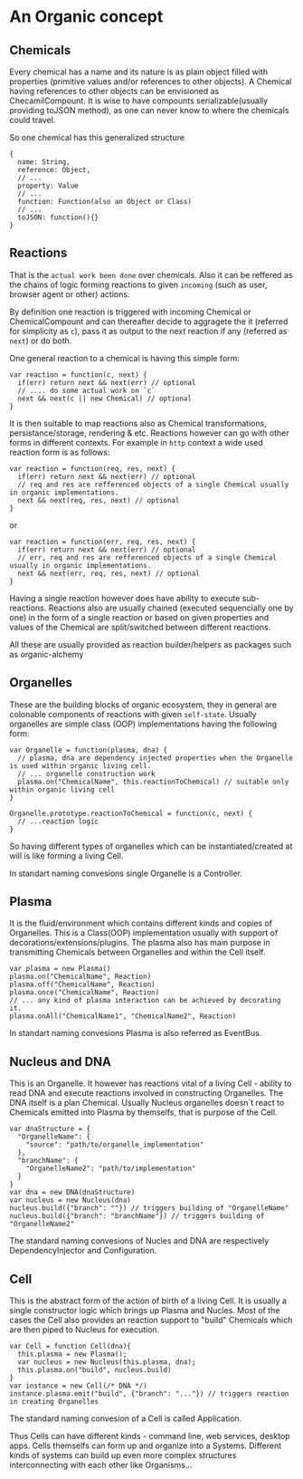 # An Organic concept

## Chemicals

Every chemical has a name and its nature is as plain object filled with properties (primitive values and/or references to other objects). A Chemical having references to other objects can be envisioned as ChecamilCompount. It is wise to have compounts serializable(usually providing toJSON method), as one can never know to where the chemicals could travel.

So one chemical has this generalized structure

    {
      name: String,
      reference: Object,
      // ...
      property: Value
      // ...
      function: Function(also an Object or Class)
      // ...
      toJSON: function(){}
    }

## Reactions

That is the `actual work been done` over chemicals. Also it can be reffered as the chains of logic forming reactions to given `incoming` (such as user, browser agent or other) actions.

By definition one reaction is triggered with incoming Chemical or ChemicalCompount and can thereafter decide to aggragete the it (referred for simplicity as `c`), pass it as output to the next reaction if any (referred as `next`) or do both.

One general reaction to a chemical is having this simple form:

    var reaction = function(c, next) {
      if(err) return next && next(err) // optional
      // .... do some actual work on `c`
      next && next(c || new Chemical) // optional
    }

It is then suitable to map reactions also as Chemical transformations, persistance/storage, rendering & etc.
Reactions however can go with other forms in different contexts. For example in `http` context a wide used reaction form is as follows:

    var reaction = function(req, res, next) {
      if(err) return next && next(err) // optional
      // req and res are refferenced objects of a single Chemical usually in organic implementations.
      next && next(req, res, next) // optional
    }

or

    var reaction = function(err, req, res, next) {
      if(err) return next && next(err) // optional
      // err, req and res are refferenced objects of a single Chemical usually in organic implementations.
      next && next(err, req, res, next) // optional
    }

Having a single reaction however does have ability to execute sub-reactions. Reactions also are usually chained (executed sequencially one by one) in the form of a single reaction or based on given properties and values of the Chemical are split/switched between different reactions.

All these are usually provided as reaction builder/helpers as packages such as organic-alchemy

## Organelles

These are the building blocks of organic ecosystem, they in general are colonable components of reactions with given `self-state`. Usually organelles are simple class (OOP) implementations having the following form:

    var Organelle = function(plasma, dna) {
      // plasma, dna are dependency injected properties when the Organelle is used within organic living cell.
      // ... organelle construction work
      plasma.on("ChemicalName", this.reactionToChemical) // suitable only within organic living cell
    }

    Organelle.prototype.reactionToChemical = function(c, next) {
      // ...reaction logic
    }

So having different types of organelles which can be instantiated/created at will is like forming a living Cell.

In standart naming convesions single Organelle is a Controller.

## Plasma

It is the fluid/environment which contains different kinds and copies of Organelles. This is a Class(OOP) implementation usually with support of decorations/extensions/plugins. The plasma also has main purpose in transmitting Chemicals between Organelles and within the Cell itself.

    var plasma = new Plasma()
    plasma.on("ChemicalName", Reaction)
    plasma.off("ChemicalName", Reaction)
    plasma.once("ChemicalName", Reaction)
    // ... any kind of plasma interaction can be achieved by decorating it.
    plasma.onAll("ChemicalName1", "ChemicalName2", Reaction)

In standart naming convesions Plasma is also referred as EventBus.

## Nucleus and DNA

This is an Organelle. It however has reactions vital of a living Cell - ability to read DNA and execute reactions involved in constructing Organelles. The DNA itself is a plan Chemical. Usually Nucleus organelles doesn`t react to Chemicals emitted into Plasma by themselfs, that is purpose of the Cell.

    var dnaStructure = {
      "OrganelleName": {
        "source": "path/to/organelle_implementation"
      },
      "branchName": {
        "OrganelleName2": "path/to/implementation"
      }
    }
    var dna = new DNA(dnaStructure)
    var nucleus = new Nucleus(dna)
    nucleus.build({"branch": ""}) // triggers building of "OrganelleName"
    nucleus.build({"branch": "branchName"}) // triggers building of "OrganelleName2"

The standard naming convesions of Nucles and DNA are respectively DependencyInjector and Configuration.

## Cell

This is the abstract form of the action of birth of a living Cell. It is usually a single constructor logic which brings up Plasma and Nucles. Most of the cases the Cell also provides an reaction support to "build" Chemicals which are then piped to Nucleus for execution.

    var Cell = function Cell(dna){
      this.plasma = new Plasma();
      var nucleus = new Nucleus(this.plasma, dna);
      this.plasma.on("build", nucleus.build)
    }
    var instance = new Cell(/* DNA */)
    instance.plasma.emit("build", {"branch": "..."}) // triggers reaction in creating Organelles

The standard naming convesion of a Cell is called Application.

Thus Cells can have different kinds - command line, web services, desktop apps. Cells themselfs can form up and organize into a Systems. Different kinds of systems can build up even more complex structures interconnecting with each other like Organisms...
